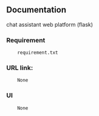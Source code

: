 ## Documentation
chat assistant web platform (flask)

### Requirement
        requirement.txt

### URL link:
        None

### UI
        None 
